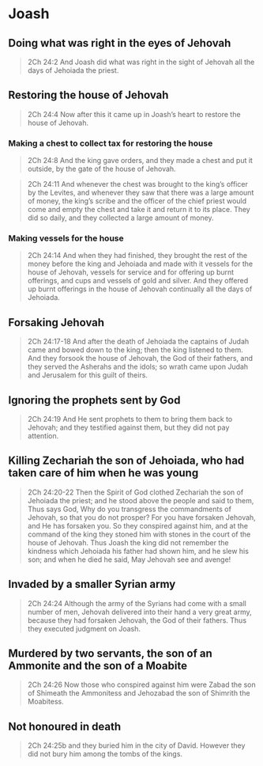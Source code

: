 # Joash

## Doing what was right in the eyes of Jehovah

> 2Ch 24:2 And Joash did what was right in the sight of Jehovah all the days of Jehoiada the priest.

## Restoring the house of Jehovah

> 2Ch 24:4 Now after this it came up in Joash’s heart to restore the house of Jehovah.

### Making a chest to collect tax for restoring the house

> 2Ch 24:8 And the king gave orders, and they made a chest and put it outside, by the gate of the house of Jehovah.

> 2Ch 24:11 And whenever the chest was brought to the king’s officer by the Levites, and whenever they saw that there was a large amount of money, the king’s scribe and the officer of the chief priest would come and empty the chest and take it and return it to its place. They did so daily, and they collected a large amount of money.

### Making vessels for the house

> 2Ch 24:14 And when they had finished, they brought the rest of the money before the king and Jehoiada and made with it vessels for the house of Jehovah, vessels for service and for offering up burnt offerings, and cups and vessels of gold and silver. And they offered up burnt offerings in the house of Jehovah continually all the days of Jehoiada.

## Forsaking Jehovah

> 2Ch 24:17-18 And after the death of Jehoiada the captains of Judah came and bowed down to the king; then the king listened to them. And they forsook the house of Jehovah, the God of their fathers, and they served the Asherahs and the idols; so wrath came upon Judah and Jerusalem for this guilt of theirs.

## Ignoring the prophets sent by God

> 2Ch 24:19 And He sent prophets to them to bring them back to Jehovah; and they testified against them, but they did not pay attention.

## Killing Zechariah the son of Jehoiada, who had taken care of him when he was young

> 2Ch 24:20-22 Then the Spirit of God clothed Zechariah the son of Jehoiada the priest; and he stood above the people and said to them, Thus says God, Why do you transgress the commandments of Jehovah, so that you do not prosper? For you have forsaken Jehovah, and He has forsaken you. So they conspired against him, and at the command of the king they stoned him with stones in the court of the house of Jehovah. Thus Joash the king did not remember the kindness which Jehoiada his father had shown him, and he slew his son; and when he died he said, May Jehovah see and avenge!

## Invaded by a smaller Syrian army

> 2Ch 24:24 Although the army of the Syrians had come with a small number of men, Jehovah delivered into their hand a very great army, because they had forsaken Jehovah, the God of their fathers. Thus they executed judgment on Joash.

## Murdered by two servants, the son of an Ammonite and the son of a Moabite

> 2Ch 24:26 Now those who conspired against him were Zabad the son of Shimeath the Ammonitess and Jehozabad the son of Shimrith the Moabitess.

## Not honoured in death

> 2Ch 24:25b and they buried him in the city of David. However they did not bury him among the tombs of the kings.

